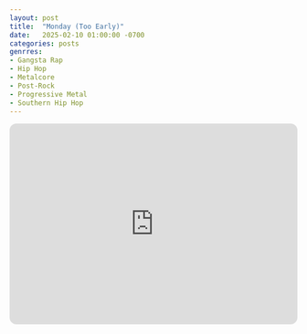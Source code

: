 ```yaml
---
layout: post
title:  "Monday (Too Early)"
date:   2025-02-10 01:00:00 -0700
categories: posts
genrres:
- Gangsta Rap
- Hip Hop
- Metalcore
- Post-Rock
- Progressive Metal
- Southern Hip Hop
---
```

<iframe style="border-radius:12px" src="https://open.spotify.com/embed/playlist/6BU18IHrpJ68BY3IIoz5eE?utm_source=generator" width="100%" height="352" frameBorder="0" allowfullscreen="" allow="autoplay; clipboard-write; encrypted-media; fullscreen; picture-in-picture" loading="lazy"></iframe>